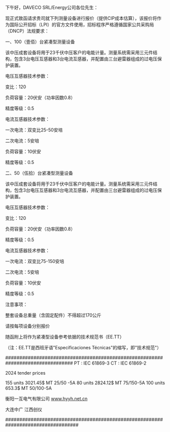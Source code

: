 下午好，DAVECO SRL/Energy公司各位先生：

现正式致函请求贵司就下列测量设备进行报价（提供CIP成本估算），该报价将作为国际公开招标（LPI）的官方文件使用，招标程序严格遵循国家公共采购局（DNCP）法规要求：

一、100（壹佰）台紧凑型测量设备

该中压成套设备将用于23千伏中压客户的电能计量。测量系统需采用三元件结构，包含3台电压互感器和3台电流互感器，并配置由三台避雷器组成的过电压保护装置。

电压互感器技术参数：

变比：120

负荷容量：20伏安（功率因数0.8）

精度等级：0.5

电流互感器技术参数：

一次电流：双变比25-50安培

二次电流：5安培

负荷容量：10伏安

精度等级：0.5

二、50（伍拾）台紧凑型测量设备

该中压成套设备将用于23千伏中压客户的电能计量。测量系统需采用三元件结构，包含3台电压互感器和3台电流互感器，并配置由三台避雷器组成的过电压保护装置。

电压互感器技术参数：

变比：120

负荷容量：20伏安（功率因数0.8）

精度等级：0.5

电流互感器技术参数：

一次电流：双变比75-150安培

二次电流：5安培

负荷容量：10伏安

精度等级：0.5

注意事项：

整套设备总重量（含固定配件）不得超过170公斤

请按每项设备分别报价

随函附上将作为紧凑型设备参考依据的技术规范书（EE.TT）

（注：EE.TT是西班牙语"Especificaciones Técnicas"的缩写，即"技术规范"）

################################################################################
PT : IEC 61869-3
CT : IEC 61869-2


2024 tender prices

155 units      3021.45$     MT 25/50 -5A
80  units      2824.12$     MT 75/150-5A
100 units      653.3$       MT 50/100-5A

衡阳一互电气有限公司
www.hyyh.net.cn

大连中广
江西创仪

##################################################################################


